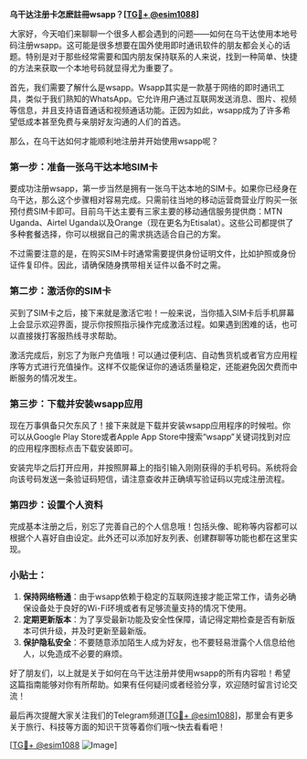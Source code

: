 **乌干达注册卡怎麽註冊wsapp？[[TG💪+ @esim1088](https://t.me/s/esim1088)]**

大家好，今天咱们来聊聊一个很多人都会遇到的问题——如何在乌干达使用本地号码注册wsapp。这可能是很多想要在国外使用即时通讯软件的朋友都会关心的话题。特别是对于那些经常需要和国内朋友保持联系的人来说，找到一种简单、快捷的方法来获取一个本地号码就显得尤为重要了。

首先，我们需要了解什么是wsapp。Wsapp其实是一款基于网络的即时通讯工具，类似于我们熟知的WhatsApp。它允许用户通过互联网发送消息、图片、视频等信息，并且支持语音通话和视频通话功能。正因为如此，wsapp成为了许多希望低成本甚至免费与亲朋好友沟通的人们的首选。

那么，在乌干达如何才能顺利地注册并开始使用wsapp呢？

### 第一步：准备一张乌干达本地SIM卡

要成功注册wsapp，第一步当然是拥有一张乌干达本地的SIM卡。如果你已经身在乌干达，那么这个步骤相对容易完成。只需前往当地的移动运营商营业厅购买一张预付费SIM卡即可。目前乌干达主要有三家主要的移动通信服务提供商：MTN Uganda、Airtel Uganda以及Orange（现在更名为Etisalat）。这些公司都提供了多种套餐选择，你可以根据自己的需求挑选适合自己的方案。

不过需要注意的是，在购买SIM卡时通常需要提供身份证明文件，比如护照或身份证件复印件。因此，请确保随身携带相关证件以备不时之需。

### 第二步：激活你的SIM卡

买到了SIM卡之后，接下来就是激活它啦！一般来说，当你插入SIM卡后手机屏幕上会显示欢迎界面，提示你按照指示操作完成激活过程。如果遇到困难的话，也可以直接拨打客服热线寻求帮助。

激活完成后，别忘了为账户充值哦！可以通过便利店、自动售货机或者官方应用程序等方式进行充值操作。这样不仅能保证你的通话质量稳定，还能避免因欠费而中断服务的情况发生。

### 第三步：下载并安装wsapp应用

现在万事俱备只欠东风了！接下来就是下载并安装wsapp应用程序的时候啦。你可以从Google Play Store或者Apple App Store中搜索“wsapp”关键词找到对应的应用程序图标点击下载安装即可。

安装完毕之后打开应用，并按照屏幕上的指引输入刚刚获得的手机号码。系统将会向该号码发送一条验证码短信，请注意查收并正确填写验证码以完成注册流程。

### 第四步：设置个人资料

完成基本注册之后，别忘了完善自己的个人信息哦！包括头像、昵称等内容都可以根据个人喜好自由设定。此外还可以添加好友列表、创建群聊等功能也都在这里实现。

### 小贴士：

1. **保持网络畅通**：由于wsapp依赖于稳定的互联网连接才能正常工作，请务必确保设备处于良好的Wi-Fi环境或者有足够流量支持的情况下使用。
2. **定期更新版本**：为了享受最新功能及安全性保障，请记得定期检查是否有新版本可供升级，并及时更新至最新版。
3. **保护隐私安全**：不要随意添加陌生人成为好友，也不要轻易泄露个人信息给他人，以免造成不必要的麻烦。

好了朋友们，以上就是关于如何在乌干达注册并使用wsapp的所有内容啦！希望这篇指南能够对你有所帮助。如果有任何疑问或者经验分享，欢迎随时留言讨论交流！

最后再次提醒大家关注我们的Telegram频道[[TG💪+ @esim1088](https://t.me/s/esim1088)]，那里会有更多关于旅行、科技等方面的知识干货等着你们哦～快去看看吧！

[[TG💪+ @esim1088](https://t.me/s/esim1088) ![Image](https://i.postimg.cc/4NQfJmqS/Snipaste-2025-05-13-00-14-12.png)]